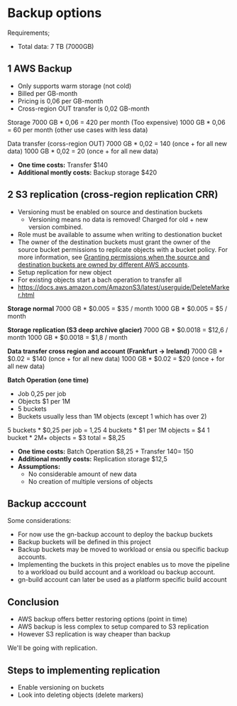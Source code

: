 # Backup options

Requirements;
- Total data: 7 TB (7000GB)



## 1 AWS Backup
- Only supports warm storage (not cold)
- Billed per GB-month
- Pricing is 0,06 per GB-month
- Cross-region OUT transfer is 0,02 GB-month

Storage
7000 GB * 0,06 = 420 per month (Too expensive)
1000 GB * 0,06 = 60 per month (other use cases with less data)

Data transfer (corss-region OUT)
7000 GB * 0,02 = 140 (once + for all new data)
1000 GB * 0,02 = 20 (once + for all new data)

- **One time costs:** Transfer $140
- **Additional montly costs:** Backup storage $420

## 2 S3 replication (cross-region replication CRR)

- Versioning must be enabled on source and destination buckets
  - Versioning means no data is removed! Charged for old + new version combined.
- Role must be available to assume when writing to destionation bucket
- The owner of the destination buckets must grant the owner of the source bucket permissions to replicate objects with a bucket policy. For more information, see [Granting permissions when the source and destination buckets are owned by different AWS accounts](https://docs.aws.amazon.com/AmazonS3/latest/userguide/setting-repl-config-perm-overview.html#setting-repl-config-crossacct).
- Setup replication for new object
- For existing objects start a bach operation to transfer all
- https://docs.aws.amazon.com/AmazonS3/latest/userguide/DeleteMarker.html

**Storage normal**
7000 GB * $0.005 = $35 / month
1000 GB * $0.005 = $5 / month

**Storage replication (S3 deep archive glacier)**
7000 GB * $0.0018 = $12,6 / month
1000 GB * $0.0018 = $1,8 / month

**Data transfer cross region and account (Frankfurt -> Ireland)**
7000 GB * $0.02 = $140 (once + for all new data)
1000 GB * $0.02 = $20 (once + for all new data)

**Batch Operation (one time)**
- Job 0,25 per job
- Objects $1 per 1M
- 5 buckets
- Buckets usually less than 1M objects (except 1 which has over 2)

5 buckets * $0,25 per job = 1,25
4 buckets * $1 per 1M objects = $4
1 bucket * 2M+ objects = $3 
total = $8,25

- **One time costs:** Batch Operation $8,25 + Transfer $140  = ~$150
- **Additional montly costs:** Replication storage $12,5
- **Assumptions:**
  - No considerable amount of new data
  - No creation of multiple versions of objects


## Backup acccount
Some considerations:
- For now use the gn-backup account to deploy the backup buckets
- Backup buckets will be defined in this project
- Backup buckets may be moved to workload or ensia ou specific backup accounts.
- Implementing the buckets in this project enables us to move the pipeline to a workload ou build account and a workload ou backup account. 
- gn-build account can later be used as a platform specific build account

## Conclusion
- AWS backup offers better restoring options (point in time)
- AWS backup is less complex to setup compared to S3 replication
- However S3 replication is way cheaper than backup

We'll be going with replication.


## Steps to implementing replication
- Enable versioning on buckets
- Look into deleting objects (delete markers)